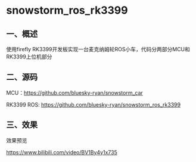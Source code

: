 # snowstorm_ros_rk3399



## 一、概述

使用firefly RK3399开发板实现一台麦克纳姆轮ROS小车，代码分两部分MCU和RK3399上位机部分



## 二、源码

MCU：https://github.com/bluesky-ryan/snowstorm_car

RK3399 ROS: https://github.com/bluesky-ryan/snowstorm_ros_rk3399



## 三、效果

效果预览

https://www.bilibili.com/video/BV1By4y1x735

